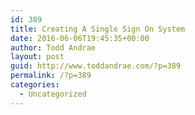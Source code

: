 ```yaml
---
id: 389
title: Creating A Single Sign On System
date: 2016-06-06T19:45:35+00:00
author: Todd Andrae
layout: post
guid: http://www.toddandrae.com/?p=389
permalink: /?p=389
categories:
  - Uncategorized
---
```

